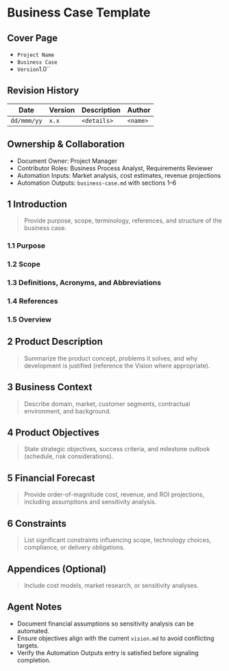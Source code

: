 # Business Case Template

## Cover Page

- ``Project Name``
- `Business Case`
- `Version`1.0``

## Revision History

| Date | Version | Description | Author |
| --- | --- | --- | --- |
| ``dd/mmm/yy``|``x.x``|`<details>`|`<name>` |

## Ownership & Collaboration

- Document Owner: Project Manager
- Contributor Roles: Business Process Analyst, Requirements Reviewer
- Automation Inputs: Market analysis, cost estimates, revenue projections
- Automation Outputs: `business-case.md` with sections 1–6

## 1 Introduction

> Provide purpose, scope, terminology, references, and structure of the business case.

### 1.1 Purpose

### 1.2 Scope

### 1.3 Definitions, Acronyms, and Abbreviations

### 1.4 References

### 1.5 Overview

## 2 Product Description

> Summarize the product concept, problems it solves, and why development is justified (reference the Vision where
> appropriate).

## 3 Business Context

> Describe domain, market, customer segments, contractual environment, and background.

## 4 Product Objectives

> State strategic objectives, success criteria, and milestone outlook (schedule, risk considerations).

## 5 Financial Forecast

> Provide order-of-magnitude cost, revenue, and ROI projections, including assumptions and sensitivity analysis.

## 6 Constraints

> List significant constraints influencing scope, technology choices, compliance, or delivery obligations.

## Appendices (Optional)

> Include cost models, market research, or sensitivity analyses.

## Agent Notes

- Document financial assumptions so sensitivity analysis can be automated.
- Ensure objectives align with the current `vision.md` to avoid conflicting targets.
- Verify the Automation Outputs entry is satisfied before signaling completion.

